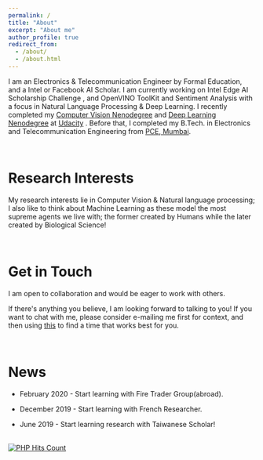 ```yaml
---
permalink: /
title: "About"
excerpt: "About me"
author_profile: true
redirect_from: 
  - /about/
  - /about.html
---
```


I am an Electronics & Telecommunication Engineer by Formal Education, and a Intel or Facebook AI Scholar. I am currently working on  Intel Edge AI Scholarship Challenge , and  OpenVINO ToolKit and Sentiment Analysis with a focus in Natural Language Processing & Deep Learning. I recently completed my [Computer Vision Nenodegree](https://github.com/ahkhalwai/ahkhalwai.github.io/blob/master/images/CVND.pdf) and [Deep Learning Nenodegree](https://github.com/ahkhalwai/ahkhalwai.github.io/blob/master/images/DLND.pdf) at [Udacity](https://www.udacity.com/) . Before that, I completed my B.Tech. in Electronics and  Telecommunication Engineering from [PCE, Mumbai](https://www.pce.ac.in/). 

<br>

Research Interests
======

My research interests lie in Computer Vision & Natural language processing; I also like to think about Machine Learning as these model the most supreme agents we live with; the former created by Humans while the later created by Biological Science! 

<br>

Get in Touch
======

I am open to collaboration and would be eager to work with others.
 
If there's anything you believe, I am looking forward to talking to you! If you want to chat with me, please consider e-mailing me first for context, and then using [this](https://calendly.com/ahkhalwai55) to find a time that works best for you.

<br>

News
======

* February 2020 - Start learning with Fire Trader Group(abroad).

* December 2019 - Start learning with French Researcher.

* June 2019 - Start learning research with Taiwanese Scholar!

<br>

<!-- hitwebcounter Code START -->
<a href="https://www.hitwebcounter.com" target="_blank">
<img src="https://hitwebcounter.com/counter/counter.php?page=7284666&style=0001&nbdigits=6&type=page&initCount=0" title="User Stats" Alt="PHP Hits Count"   border="0" >
</a>       

<br>
